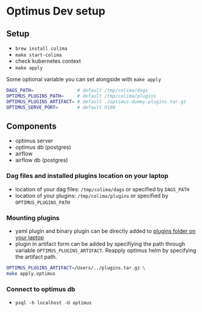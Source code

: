 
# Optimus Dev setup

## Setup
+ `brew install colima`
+ `make start-colima`
+ check kubernetes context
+ `make apply`

Some optional variable you can set alongside with `make apply`
```sh
DAGS_PATH=                # default /tmp/colima/dags
OPTIMUS_PLUGINS_PATH=     # default /tmp/colima/plugins
OPTIMUS_PLUGINS_ARTIFACT= # default ./optimus-dummy-plugins.tar.gz
OPTIMUS_SERVE_PORT=       # default 9100
```

## Components
+ optimus server
+ optimus db (postgres)
+ airflow 
+ airflow db (postgres)

### Dag files and installed plugins location on your laptop
+ location of your dag files: `/tmp/colima/dags` or specified by `DAGS_PATH`
+ location of your plugins: `/tmp/colima/plugins` or specified by `OPTIMUS_PLUGINS_PATH`

### Mounting plugins
+ yaml plugin and binary plugin can be directly added to [plugins folder on your laptop](#dag-files-and-installed-plugins-location-on-your-laptop)
+ plugin in artifact form can be added by specifiying the path through variable `OPTIMUS_PLUGINS_ARTIFACT`. Reapply optimus helm by specifying the artifact path.

```sh
OPTIMUS_PLUGINS_ARTIFACT=/Users/../plugins.tar.gz \
make apply.optimus
```

### Connect to optimus db
+ `psql -h localhost -U optimus`



